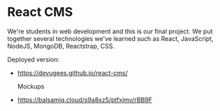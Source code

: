 # React CMS

We're students in web development and this is our final project.
We put together several technologies we've learned such as React, JavaScript, NodeJS, MongoDB, Reactstrap, CSS.


  Deployed version:                               
- https://devugees.github.io/react-cms/

  Mockups
- https://balsamiq.cloud/s9a8xz5/ptfxjmv/rBB9F
